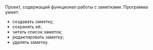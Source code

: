 Проект, содержащий функционал работы с заметками. Программа умеет:
* создавать заметку;
* сохранять её;
* читать список заметок;
* редактировать заметку;
* удалять заметку.
